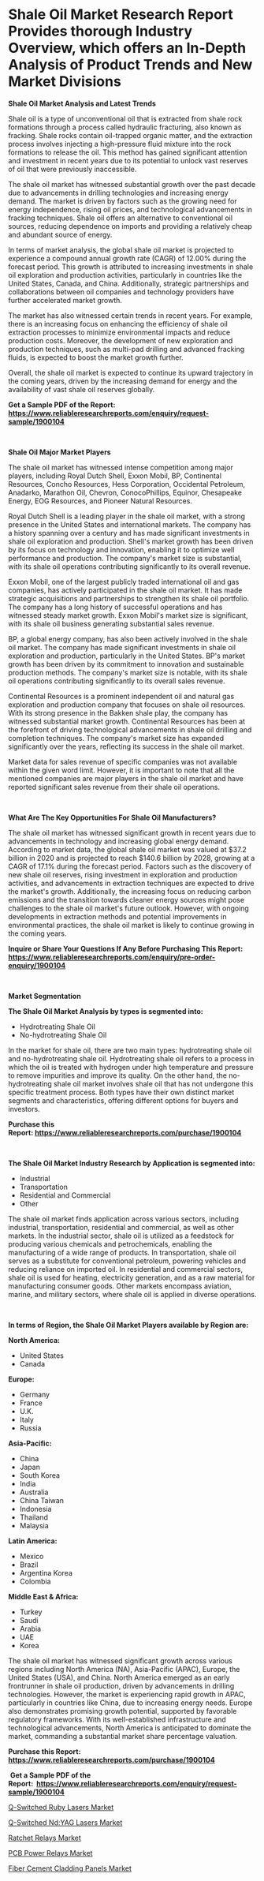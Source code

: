 <p><h1>Shale Oil Market Research Report Provides thorough Industry Overview, which offers an In-Depth Analysis of Product Trends and New Market Divisions</h1></p><p><strong>Shale Oil Market Analysis and Latest Trends</strong></p>
<p><p>Shale oil is a type of unconventional oil that is extracted from shale rock formations through a process called hydraulic fracturing, also known as fracking. Shale rocks contain oil-trapped organic matter, and the extraction process involves injecting a high-pressure fluid mixture into the rock formations to release the oil. This method has gained significant attention and investment in recent years due to its potential to unlock vast reserves of oil that were previously inaccessible.</p><p>The shale oil market has witnessed substantial growth over the past decade due to advancements in drilling technologies and increasing energy demand. The market is driven by factors such as the growing need for energy independence, rising oil prices, and technological advancements in fracking techniques. Shale oil offers an alternative to conventional oil sources, reducing dependence on imports and providing a relatively cheap and abundant source of energy.</p><p>In terms of market analysis, the global shale oil market is projected to experience a compound annual growth rate (CAGR) of 12.00% during the forecast period. This growth is attributed to increasing investments in shale oil exploration and production activities, particularly in countries like the United States, Canada, and China. Additionally, strategic partnerships and collaborations between oil companies and technology providers have further accelerated market growth.</p><p>The market has also witnessed certain trends in recent years. For example, there is an increasing focus on enhancing the efficiency of shale oil extraction processes to minimize environmental impacts and reduce production costs. Moreover, the development of new exploration and production techniques, such as multi-pad drilling and advanced fracking fluids, is expected to boost the market growth further.</p><p>Overall, the shale oil market is expected to continue its upward trajectory in the coming years, driven by the increasing demand for energy and the availability of vast shale oil reserves globally.</p></p>
<p><strong>Get a Sample PDF of the Report:&nbsp; <a href="https://www.reliableresearchreports.com/enquiry/request-sample/1900104">https://www.reliableresearchreports.com/enquiry/request-sample/1900104</a></strong></p>
<p>&nbsp;</p>
<p><strong>Shale Oil Major Market Players</strong></p>
<p><p>The shale oil market has witnessed intense competition among major players, including Royal Dutch Shell, Exxon Mobil, BP, Continental Resources, Concho Resources, Hess Corporation, Occidental Petroleum, Anadarko, Marathon Oil, Chevron, ConocoPhillips, Equinor, Chesapeake Energy, EOG Resources, and Pioneer Natural Resources. </p><p>Royal Dutch Shell is a leading player in the shale oil market, with a strong presence in the United States and international markets. The company has a history spanning over a century and has made significant investments in shale oil exploration and production. Shell's market growth has been driven by its focus on technology and innovation, enabling it to optimize well performance and production. The company's market size is substantial, with its shale oil operations contributing significantly to its overall revenue.</p><p>Exxon Mobil, one of the largest publicly traded international oil and gas companies, has actively participated in the shale oil market. It has made strategic acquisitions and partnerships to strengthen its shale oil portfolio. The company has a long history of successful operations and has witnessed steady market growth. Exxon Mobil's market size is significant, with its shale oil business generating substantial sales revenue.</p><p>BP, a global energy company, has also been actively involved in the shale oil market. The company has made significant investments in shale oil exploration and production, particularly in the United States. BP's market growth has been driven by its commitment to innovation and sustainable production methods. The company's market size is notable, with its shale oil operations contributing significantly to its overall sales revenue.</p><p>Continental Resources is a prominent independent oil and natural gas exploration and production company that focuses on shale oil resources. With its strong presence in the Bakken shale play, the company has witnessed substantial market growth. Continental Resources has been at the forefront of driving technological advancements in shale oil drilling and completion techniques. The company's market size has expanded significantly over the years, reflecting its success in the shale oil market.</p><p>Market data for sales revenue of specific companies was not available within the given word limit. However, it is important to note that all the mentioned companies are major players in the shale oil market and have reported significant sales revenue from their shale oil operations.</p></p>
<p>&nbsp;</p>
<p><strong>What Are The Key Opportunities For Shale Oil Manufacturers?</strong></p>
<p><p>The shale oil market has witnessed significant growth in recent years due to advancements in technology and increasing global energy demand. According to market data, the global shale oil market was valued at $37.2 billion in 2020 and is projected to reach $140.6 billion by 2028, growing at a CAGR of 17.1% during the forecast period. Factors such as the discovery of new shale oil reserves, rising investment in exploration and production activities, and advancements in extraction techniques are expected to drive the market's growth. Additionally, the increasing focus on reducing carbon emissions and the transition towards cleaner energy sources might pose challenges to the shale oil market's future outlook. However, with ongoing developments in extraction methods and potential improvements in environmental practices, the shale oil market is likely to continue growing in the coming years.</p></p>
<p><strong>Inquire or Share Your Questions If Any Before Purchasing This Report: <a href="https://www.reliableresearchreports.com/enquiry/pre-order-enquiry/1900104">https://www.reliableresearchreports.com/enquiry/pre-order-enquiry/1900104</a></strong></p>
<p>&nbsp;</p>
<p><strong>Market Segmentation</strong></p>
<p><strong>The Shale Oil Market Analysis by types is segmented into:</strong></p>
<p><ul><li>Hydrotreating Shale Oil</li><li>No-hydrotreating Shale Oil</li></ul></p>
<p><p>In the market for shale oil, there are two main types: hydrotreating shale oil and no-hydrotreating shale oil. Hydrotreating shale oil refers to a process in which the oil is treated with hydrogen under high temperature and pressure to remove impurities and improve its quality. On the other hand, the no-hydrotreating shale oil market involves shale oil that has not undergone this specific treatment process. Both types have their own distinct market segments and characteristics, offering different options for buyers and investors.</p></p>
<p><strong>Purchase this Report:&nbsp;<a href="https://www.reliableresearchreports.com/purchase/1900104">https://www.reliableresearchreports.com/purchase/1900104</a></strong></p>
<p>&nbsp;</p>
<p><strong>The Shale Oil Market Industry Research by Application is segmented into:</strong></p>
<p><ul><li>Industrial</li><li>Transportation</li><li>Residential and Commercial</li><li>Other</li></ul></p>
<p><p>The shale oil market finds application across various sectors, including industrial, transportation, residential and commercial, as well as other markets. In the industrial sector, shale oil is utilized as a feedstock for producing various chemicals and petrochemicals, enabling the manufacturing of a wide range of products. In transportation, shale oil serves as a substitute for conventional petroleum, powering vehicles and reducing reliance on imported oil. In residential and commercial sectors, shale oil is used for heating, electricity generation, and as a raw material for manufacturing consumer goods. Other markets encompass aviation, marine, and military sectors, where shale oil is applied in diverse operations.</p></p>
<p>&nbsp;</p>
<p><strong>In terms of Region, the Shale Oil Market Players available by Region are:</strong></p>
<p>
    <p> <strong> North America: </strong>
        <ul>
            <li>United States</li>
            <li>Canada</li>
        </ul>
        </p> 
    <p> <strong> Europe: </strong>
        <ul>
            <li>Germany</li>
            <li>France</li>
            <li>U.K.</li>
            <li>Italy</li>
            <li>Russia</li>
        </ul>
        </p> 
    <p> <strong> Asia-Pacific: </strong>
        <ul>
            <li>China</li>
            <li>Japan</li>
            <li>South Korea</li>
            <li>India</li>
            <li>Australia</li>
            <li>China Taiwan</li>
            <li>Indonesia</li>
            <li>Thailand</li>
            <li>Malaysia</li>
        </ul>
        </p> 
    <p> <strong> Latin America: </strong>
        <ul>
            <li>Mexico</li>
            <li>Brazil</li>
            <li>Argentina Korea</li>
            <li>Colombia</li>
        </ul>
        </p> 
    <p> <strong> Middle East & Africa: </strong>
        <ul>
            <li>Turkey</li>
            <li>Saudi</li>
            <li>Arabia</li>
            <li>UAE</li>
            <li>Korea</li>
        </ul>
    </p>
    </p>
<p><p>The shale oil market has witnessed significant growth across various regions including North America (NA), Asia-Pacific (APAC), Europe, the United States (USA), and China. North America emerged as an early frontrunner in shale oil production, driven by advancements in drilling technologies. However, the market is experiencing rapid growth in APAC, particularly in countries like China, due to increasing energy needs. Europe also demonstrates promising growth potential, supported by favorable regulatory frameworks. With its well-established infrastructure and technological advancements, North America is anticipated to dominate the market, commanding a substantial market share percentage valuation.</p></p>
<p><strong>Purchase this Report: <a href="https://www.reliableresearchreports.com/purchase/1900104">https://www.reliableresearchreports.com/purchase/1900104</a></strong></p>
<p>&nbsp;<strong>Get a Sample PDF of the Report:&nbsp;&nbsp;<a href="https://www.reliableresearchreports.com/enquiry/request-sample/1900104">https://www.reliableresearchreports.com/enquiry/request-sample/1900104</a></strong></p>
<p><strong></strong></p>
<p><p><a href="https://www.linkedin.com/pulse/q-switched-ruby-lasers-market-research-report-unlocks-analysis-2f4ec/">Q-Switched Ruby Lasers Market</a></p><p><a href="https://www.linkedin.com/pulse/q-switched-ndyag-lasers-market-size-share-global-analysis-9u9xc/">Q-Switched Nd:YAG Lasers Market</a></p><p><a href="https://medium.com/@linabernier/ratchet-relays-market-size-market-outlook-and-market-forecast-2023-to-2030-cf83c9936b81">Ratchet Relays Market</a></p><p><a href="https://medium.com/@magaliortiz1955/pcb-power-relays-market-the-key-to-successful-business-strategy-forecast-till-2030-6017362e536d">PCB Power Relays Market</a></p><p><a href="https://github.com/gshchiplitsov/Market-Research-Report-List-1/blob/main/fiber-cement-cladding-panels-market.md">Fiber Cement Cladding Panels Market</a></p></p>